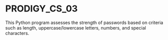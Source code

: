 # PRODIGY_CS_03
This Python program assesses the strength of passwords based on criteria such as length, uppercase/lowercase letters, numbers, and special characters.
